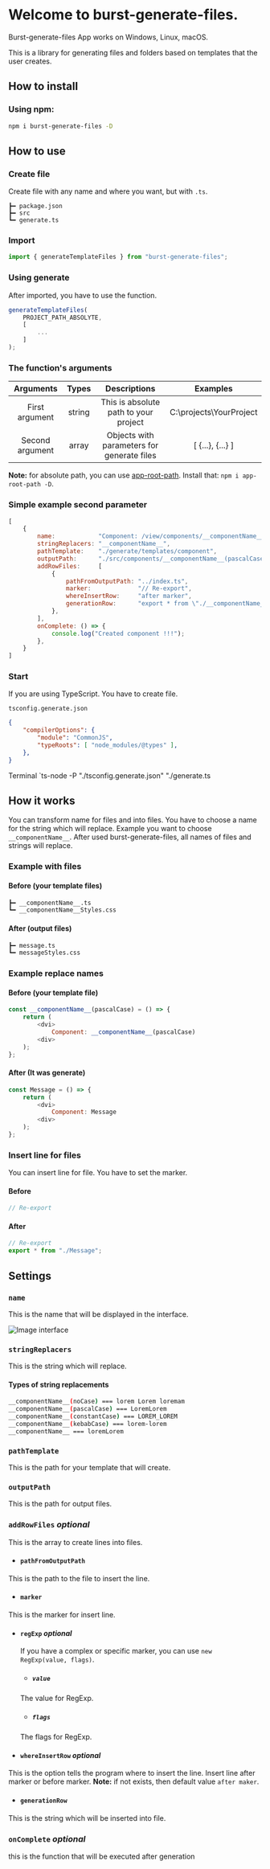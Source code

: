 # Welcome to burst-generate-files.

Burst-generate-files App works on Windows, Linux, macOS.<br>

This is a library for generating files and folders based on templates that the user creates.

## How to install

### Using npm:

```sh
npm i burst-generate-files -D
```

## How to use
### Create file
Create file with any name and where you want, but with `.ts`.
```
┣━ package.json
┣━ src
┗━ generate.ts
```

### Import
```javascript
import { generateTemplateFiles } from "burst-generate-files";
```

### Using generate
After imported, you have to use the function.
```javascript
generateTemplateFiles(
    PROJECT_PATH_ABSOLYTE,
    [
        ...
    ]
);
```

### The function's arguments
| Arguments         | Types | Descriptions                                  | Examples
| :---:             | :---: | :---:                                         | :---:
| First argument    | string | This is absolute path to your project        | C:\projects\YourProject
| Second argument   | array | Objects with parameters for generate files     | [ {...}, {...} ]

**Note:** for absolute path, you can use [app-root-path](https://www.npmjs.com/package/app-root-path). Install that: `npm i app-root-path -D`.

### Simple example second parameter
```javascript
[
    {
        name:            "Component: /view/components/__componentName__",
        stringReplacers: "__componentName__",
        pathTemplate:    "./generate/templates/component",
        outputPath:      "./src/components/__componentName__(pascalCase)",
        addRowFiles:     [
            {
                pathFromOutputPath: "../index.ts",
                marker:             "// Re-export",
                whereInsertRow:     "after marker",
                generationRow:      "export * from \"./__componentName__(pascalCase)\";",
            },
        ],
        onComplete: () => {
            console.log("Created component !!!");
        },
    }
]
```

### Start
If you are using TypeScript. You have to create file.

`tsconfig.generate.json`
```json
{
    "compilerOptions": {
        "module": "CommonJS",
        "typeRoots": [ "node_modules/@types" ],
    },
} 
```

Terminal `ts-node -P "./tsconfig.generate.json" "./generate.ts


## How it works
You can transform name for files and into files. You have to choose a name for the string which will replace.
Example you want to choose `__componentName__`. After used burst-generate-files, all names of files and strings will replace.
### Example with files
#### Before (your template files)
```sh
┣━ __componentName__.ts
┗━ __componentName__Styles.css
```
#### After (output files)
```sh
┣━ message.ts
┗━ messageStyles.css
```
### Example replace names
#### Before (your template file)
```javascript
const __componentName__(pascalCase) = () => {
    return (
        <dvi>
            Component: __componentName__(pascalCase)
        <div>
    );
};
```
#### After (It was generate)
```javascript
const Message = () => {
    return (
        <dvi>
            Component: Message
        <div>
    );
};
```

### Insert line for files
You can insert line for file. You have to set the marker.
#### Before
```javascript
// Re-export
```
#### After
```javascript
// Re-export
export * from "./Message";
```

## Settings
### `name`
This is the name that will be displayed in the interface.

![Image interface](https://user-images.githubusercontent.com/33392042/189359666-be15cce3-133a-444d-a57d-33fb16033f78.png)

### `stringReplacers`
This is the string which will replace.
#### Types of string replacements
```sh
__componentName__(noCase) === lorem Lorem loremam
__componentName__(pascalCase) === LoremLorem
__componentName__(constantCase) === LOREM_LOREM
__componentName__(kebabCase) === lorem-lorem
__componentName__ === loremLorem
```

### `pathTemplate`
This is the path for your template that will create.

### `outputPath`
This is the path for output files.

### `addRowFiles` *optional*
This is the array to create lines into files.
- #### `pathFromOutputPath`
This is the path to the file to insert the line.

- #### `marker`
This is the marker for insert line.

- #### `regExp` *optional*
    If you have a complex or specific marker, you can use `new RegExp(value, flags)`.
    - ##### `value`
    The value for RegExp.
    - ##### `flags`
    The flags for RegExp.

- #### `whereInsertRow` *optional*
This is the option tells the program where to insert the line. Insert line after marker or before marker.
**Note:** if not exists, then default value `after maker`.

- #### `generationRow`
This is the string which will be inserted into file.

### `onComplete` *optional*
this is the function that will be executed after generation
